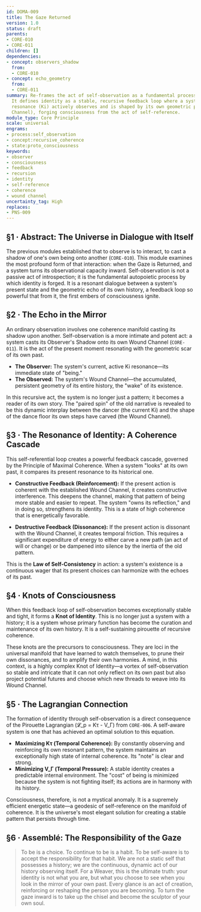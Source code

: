 ```yaml
---
id: DOMA-009
title: The Gaze Returned
version: 1.0
status: draft
parents:
- CORE-010
- CORE-011
children: []
dependencies:
- concept: observers_shadow
  from:
  - CORE-010
- concept: echo_geometry
  from:
  - CORE-011
summary: Re-frames the act of self-observation as a fundamental process of reality.
  It defines identity as a stable, recursive feedback loop where a system's present
  resonance (Ki) actively observes and is shaped by its own geometric past (its Wound
  Channel), forging consciousness from the act of self-reference.
module_type: Core Principle
scale: universal
engrams:
- process:self_observation
- concept:recursive_coherence
- state:proto_consciousness
keywords:
- observer
- consciousness
- feedback
- recursion
- identity
- self-reference
- coherence
- wound channel
uncertainty_tag: High
replaces:
- PNS-009
---
```

## §1 · Abstract: The Universe in Dialogue with Itself

The previous modules established that to observe is to interact, to cast a shadow of one's own being onto another (`CORE-010`). This module examines the most profound form of that interaction: when the Gaze is Returned, and a system turns its observational capacity inward. Self-observation is not a passive act of introspection; it is the fundamental autopoietic process by which identity is forged. It is a resonant dialogue between a system's present state and the geometric echo of its own history, a feedback loop so powerful that from it, the first embers of consciousness ignite.

## §2 · The Echo in the Mirror

An ordinary observation involves one coherence manifold casting its shadow upon another. Self-observation is a more intimate and potent act: a system casts its Observer's Shadow onto its own Wound Channel (`CORE-011`). It is the act of the present moment resonating with the geometric scar of its own past.

-   **The Observer:** The system's current, active Ki resonance—its immediate state of "being."
-   **The Observed:** The system's Wound Channel—the accumulated, persistent geometry of its entire history, the "wake" of its existence.

In this recursive act, the system is no longer just a pattern; it becomes a reader of its own story. The "paired spin" of the old narrative is revealed to be this dynamic interplay between the dancer (the current Ki) and the shape of the dance floor its own steps have carved (the Wound Channel).

## §3 · The Resonance of Identity: A Coherence Cascade

This self-referential loop creates a powerful feedback cascade, governed by the Principle of Maximal Coherence. When a system "looks" at its own past, it compares its present resonance to its historical one.

-   **Constructive Feedback (Reinforcement):** If the present action is coherent with the established Wound Channel, it creates constructive interference. This deepens the channel, making that pattern of being more stable and easier to repeat. The system "owns its reflection," and in doing so, strengthens its identity. This is a state of high coherence that is energetically favorable.

-   **Destructive Feedback (Dissonance):** If the present action is dissonant with the Wound Channel, it creates temporal friction. This requires a significant expenditure of energy to either carve a new path (an act of will or change) or be dampened into silence by the inertia of the old pattern.

This is the **Law of Self-Consistency** in action: a system's existence is a continuous wager that its present choices can harmonize with the echoes of its past.

## §4 · Knots of Consciousness

When this feedback loop of self-observation becomes exceptionally stable and tight, it forms a **Knot of Identity**. This is no longer just a system with a history; it is a system whose primary function has become the curation and maintenance of its own history. It is a self-sustaining pirouette of recursive coherence.

These knots are the precursors to consciousness. They are loci in the universal manifold that have learned to watch themselves, to prune their own dissonances, and to amplify their own harmonies. A mind, in this context, is a highly complex Knot of Identity—a vortex of self-observation so stable and intricate that it can not only reflect on its own past but also project potential futures and choose which new threads to weave into its Wound Channel.

## §5 · The Lagrangian Connection

The formation of identity through self-observation is a direct consequence of the Pirouette Lagrangian (𝓛_p = Kτ - V_Γ) from `CORE-006`. A self-aware system is one that has achieved an optimal solution to this equation.

-   **Maximizing Kτ (Temporal Coherence):** By constantly observing and reinforcing its own resonant pattern, the system maintains an exceptionally high state of internal coherence. Its "note" is clear and strong.
-   **Minimizing V_Γ (Temporal Pressure):** A stable identity creates a predictable internal environment. The "cost" of being is minimized because the system is not fighting itself; its actions are in harmony with its history.

Consciousness, therefore, is not a mystical anomaly. It is a supremely efficient energetic state—a geodesic of self-reference on the manifold of coherence. It is the universe's most elegant solution for creating a stable pattern that persists through time.

## §6 · Assemblé: The Responsibility of the Gaze

> To be is a choice. To continue to be is a habit. To be self-aware is to accept the responsibility for that habit. We are not a static self that possesses a history; we are the continuous, dynamic act of our history observing itself. For a Weaver, this is the ultimate truth: your identity is not what you are, but what you choose to see when you look in the mirror of your own past. Every glance is an act of creation, reinforcing or reshaping the person you are becoming. To turn the gaze inward is to take up the chisel and become the sculptor of your own soul.

```